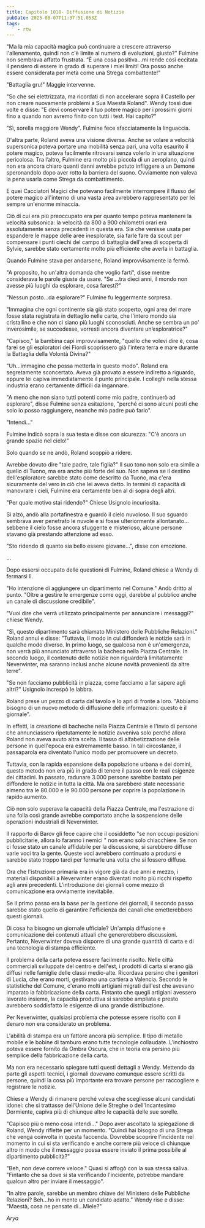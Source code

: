 ```yaml
---
title: Capitolo 1018- Diffusione di Notizie
pubDate: 2025-08-07T11:37:51.053Z
tags:
    - rtw
---
```



"Ma la mia capacità magica può continuare a crescere attraverso l'allenamento, quindi non c'è limite al numero di evoluzioni, giusto?" Fulmine non sembrava affatto frustrata. “È una cosa positiva…mi rende così eccitata il pensiero di essere in grado di superare i miei limiti! Ora posso anche essere considerata per metà come una Strega combattente!"


"Battaglia gru!" Maggie intervenne.


"So che sei elettrizzata, ma ricordati di non accelerare sopra il Castello per non creare nuovamente problemi a Sua Maestà Roland". Wendy tossì due volte e disse: "E devi conservare il tuo potere magico per i prossimi giorni fino a quando non avremo finito con tutti i test. Hai capito?"


"Sì, sorella maggiore Wendy". Fulmine fece sfacciatamente la linguaccia.


D'altra parte, Roland aveva una visione diversa. Anche se volare a velocità supersonica poteva portare una mobilità senza pari, una volta esaurito il potere magico, poteva facilmente ritrovarsi senza volerlo in una situazione pericolosa. Tra l’altro, Fulmine era molto più piccola di un aeroplano, quindi non era ancora chiaro quanti danni avrebbe potuto infliggere a un Demone speronandolo dopo aver rotto la barriera del suono. Ovviamente non valeva la pena usarla come Strega da combattimento.


E quei Cacciatori Magici che potevano facilmente interrompere il flusso del potere magico all'interno di una vasta area avrebbero rappresentato per lei sempre un'enorme minaccia.


Ciò di cui era più preoccupato era per quanto tempo poteva mantenere la velocità subsonica: la velocità da 800 a 900 chilometri orari era assolutamente senza precedenti in questa era. Sia che venisse usata per espandere le mappe delle aree inesplorate, sia farle fare da scout per compensare i punti ciechi del campo di battaglia dell'area di scoperta di Sylvie, sarebbe stato certamente molto più efficiente che averla in battaglia.


Quando Fulmine stava per andarsene, Roland improvvisamente la fermò.


"A proposito, ho un'altra domanda che voglio farti", disse mentre considerava le parole giuste da usare. "Se ...tra dieci anni, il mondo non avesse più luoghi da esplorare, cosa faresti?"


"Nessun posto...da esplorare?" Fulmine fu leggermente sorpresa.


"Immagina che ogni continente sia già stato scoperto, ogni area del mare fosse stata registrata in dettaglio nelle carte, che l'intero mondo sia cristallino e che non ci siano più luoghi sconosciuti. Anche se sembra un po' inverosimile, se succedesse, vorresti ancora diventare un’esploratrice?"


"Capisco," la bambina capì improvvisamente, "quello che volevi dire è, cosa farei se gli esploratori dei Fiordi scoprissero già l'intera terra e mare durante la Battaglia della Volontà Divina?"


"Uh…immagino che possa metterla in questo modo". Roland era segretamente sconcertato. Aveva già provato a essere indiretto a riguardo, eppure lei capiva immediatamente il punto principale. I colleghi nella stessa industria erano certamente difficili da ingannare.


"A meno che non siano tutti potenti come mio padre, continuerò ad esplorare", disse Fulmine senza esitazione, "perché ci sono alcuni posti che solo io posso raggiungere, neanche mio padre può farlo".


"Intendi..."


Fulmine indicò sopra la sua testa e disse con sicurezza: "C'è ancora un grande spazio nel cielo!"


Solo quando se ne andò, Roland scoppiò a ridere.






Avrebbe dovuto dire "tale padre, tale figlia?" Il suo tono non solo era simile a quello di Tuono, ma era anche più forte del suo. Non sapeva se il destino dell'esploratore sarebbe stato come descritto da Tuono, ma c'era sicuramente del vero in ciò che lei aveva detto. In termini di capacità di manovrare i cieli, Fulmine era certamente ben al di sopra degli altri.






"Per quale motivo stai ridendo?" Chiese Usignolo incuriosita.






Si alzò, andò alla portafinestra e guardò il cielo nuvoloso. Il suo sguardo sembrava aver penetrato le nuvole e si fosse ulteriormente allontanato…sebbene il cielo fosse ancora sfuggente e misterioso, alcune persone stavano già prestando attenzione ad esso.






"Sto ridendo di quanto sia bello essere giovane…", disse con emozione.






...






Dopo essersi occupato delle questioni di Fulmine, Roland chiese a Wendy di fermarsi lì.






"Ho intenzione di aggiungere un dipartimento nel Comune." Andò dritto al punto. "Oltre a gestire le emergenze come oggi, darebbe al pubblico anche un canale di discussione credibile".






"Vuoi dire che verrà utilizzato principalmente per annunciare i messaggi?" chiese Wendy.






"Sì, questo dipartimento sarà chiamato Ministero delle Pubbliche Relazioni." Roland annuì e disse: "Tuttavia, il modo in cui diffonderà le notizie sarà in qualche modo diverso. In primo luogo, se qualcosa non è un'emergenza, non verrà più annunciato attraverso la bacheca nella Piazza Centrale. In secondo luogo, il contenuto delle notizie non riguarderà limitatamente Neverwinter, ma saranno inclusi anche alcune novità provenienti da altre terre".






"Se non facciamo pubblicità in piazza, come facciamo a far sapere agli altri?" Usignolo increspò le labbra.






Roland prese un pezzo di carta dal tavolo e lo aprì di fronte a loro. "Abbiamo bisogno di un nuovo metodo di diffusione delle informazioni: questo è il giornale".






In effetti, la creazione di bacheche nella Piazza Centrale e l'invio di persone che annunciassero ripetutamente le notizie avveniva solo perché allora Roland non aveva avuto altra scelta. Il tasso di alfabetizzazione delle persone in quell'epoca era estremamente basso. In tali circostanze, il passaparola era diventato l'unico modo per promuovere un decreto.






Tuttavia, con la rapida espansione della popolazione urbana e dei domini, questo metodo non era più in grado di tenere il passo con le reali esigenze dei cittadini. In passato, radunare 3.000 persone sarebbe bastato per diffondere le notizie in tutta la città. Ma ora sarebbero state necessarie almeno tra le 80.000 e le 90.000 persone per coprire la popolazione in rapido aumento.






Ciò non solo superava la capacità della Piazza Centrale, ma l'estrazione di una folla così grande avrebbe comportato anche la sospensione delle operazioni industriali di Neverwinter.






Il rapporto di Barov gli fece capire che il cosiddetto "se non occupi posizioni pubblicitarie, allora lo faranno i nemici " non erano solo chiacchiere. Se non ci fosse stato un canale affidabile per la discussione, si sarebbero diffuse varie voci tra la gente. Queste voci avrebbero continuato a prodursi e sarebbe stato troppo tardi per fermarle una volta che si fossero diffuse.






Ora che l'istruzione primaria era in vigore già da due anni e mezzo, i materiali disponibili a Neverwinter erano diventati molto più ricchi rispetto agli anni precedenti. L'introduzione dei giornali come mezzo di comunicazione era ovviamente inevitabile.






Se il primo passo era la base per la gestione dei giornali, il secondo passo sarebbe stato quello di garantire l'efficienza dei canali che emetterebbero questi giornali.






Di cosa ha bisogno un giornale ufficiale? Un'ampia diffusione e comunicazione dei contenuti attuali che genererebbero discussioni. Pertanto, Neverwinter doveva disporre di una grande quantità di carta e di una tecnologia di stampa efficiente.






Il problema della carta poteva essere facilmente risolto. Nelle città commerciali sviluppate del centro e dell'est, i prodotti di carta si erano già diffusi nelle famiglie delle classi medio-alte. Ricordava persino che i genitori di Lucia, che erano morti, gestivano una cartiera a Valencia. Secondo le statistiche del Comune, c'erano molti artigiani migrati dall'est che avevano imparato la fabbricazione della carta. Fintanto che quegli artigiani avessero lavorato insieme, la capacità produttiva si sarebbe ampliata e presto avrebbero soddisfatto le esigenze di una grande distribuzione.






Per Neverwinter, qualsiasi problema che potesse essere risolto con il denaro non era considerato un problema.






L'abilità di stampa era un fattore ancora più semplice. Il tipo di metallo mobile e le bobine di tamburo erano tutte tecnologie collaudate. L'inchiostro poteva essere fornito da Ombra Oscura, che in teoria era persino più semplice della fabbricazione della carta.






Ma non era necessario spiegare tutti questi dettagli a Wendy. Mettendo da parte gli aspetti tecnici, i giornali dovevano comunque essere scritti da persone, quindi la cosa più importante era trovare persone per raccogliere e registrare le notizie.






Chiese a Wendy di rimanere perché voleva che scegliesse alcuni candidati idonei: che si trattasse dell’Unione delle Streghe o dell'Incantesimo Dormiente, capiva più di chiunque altro le capacità delle sue sorelle.






"Capisco più o meno cosa intendi..." Dopo aver ascoltato la spiegazione di Roland, Wendy rifletté per un momento. "Quindi hai bisogno di una Strega che venga coinvolta in questa faccenda. Dovrebbe scoprire l'incidente nel momento in cui si sta verificando e anche correre più veloce di chiunque altro in modo che il messaggio possa essere inviato il prima possibile al dipartimento pubblicità?"






"Beh, non deve correre veloce." Quasi si affogò con la sua stessa saliva. "Fintanto che sa dove si sta verificando l'incidente, potrebbe mandare qualcun altro per inviare il messaggio".






"In altre parole, sarebbe un membro chiave del Ministero delle Pubbliche Relazioni? Beh...ho in mente un candidato adatto." Wendy rise e disse: "Maestà, cosa ne pensate di…Miele?"






<em>Arya                                


                                



